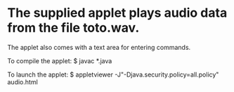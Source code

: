 # The supplied applet plays audio data from the file toto.wav.
The applet also comes with a text area for entering commands.

To compile the applet:
$ javac *.java

To launch the applet:
$ appletviewer -J"-Djava.security.policy=all.policy" audio.html
